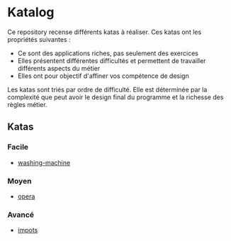 # Katalog

Ce repository recense différents katas à réaliser.
Ces katas ont les propriétés suivantes :

- Ce sont des applications riches, pas seulement des exercices
- Elles présentent différentes difficultés et permettent de travailler  différents aspects du métier
- Elles ont pour objectif d'affiner vos compétence de design

Les katas sont triés par ordre de difficulté. Elle est déterminée par la complexité que peut avoir le 
design final du programme et la richesse des règles métier.

## Katas
### Facile

- [washing-machine](washing-machine/README.md)

### Moyen

- [opera](opera/README.md)

### Avancé

- [impots](impots/README.md)
